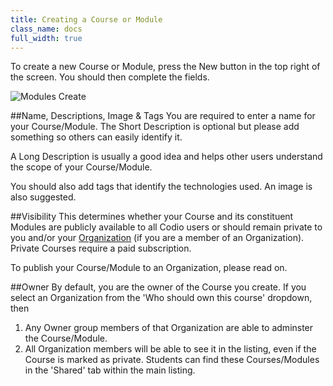 ```yaml
---
title: Creating a Course or Module
class_name: docs
full_width: true
---
```



To create a new Course or Module, press the New button in the top right of the screen. You should then complete the fields.

![Modules Create](/img/docs/course_create.png)

##Name, Descriptions, Image & Tags
You are required to enter a name for your Course/Module. The Short Description is optional but please add something so others can easily identify it.

A Long Description is usually a good idea and helps other users understand the scope of your Course/Module.

You should also add tags that identify the technologies used. An image is also suggested.

##Visibility
This determines whether your Course and its constituent Modules are publicly available to all Codio users or should remain private to you and/or your [Organization](/docs/dashboard/organizations/) (if you are a member of an Organization). Private Courses require a paid subscription.

To publish your Course/Module to an Organization, please read on.

##Owner
By default, you are the owner of the Course you create. If you select an Organization from the 'Who should own this course' dropdown, then 

1. Any Owner group members of that Organization are able to adminster the Course/Module.
2. All Organization members will be able to see it in the listing, even if the Course is marked as private. Students can find these Courses/Modules in the 'Shared' tab within the main listing.

